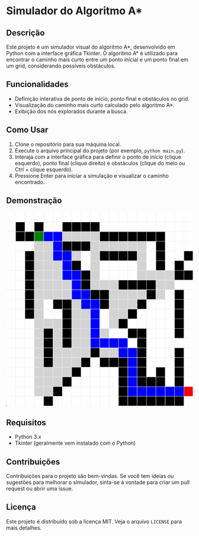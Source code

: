 # Simulador do Algoritmo A*

## Descrição
Este projeto é um simulador visual do algoritmo A*, desenvolvido em Python com a interface gráfica Tkinter. O algoritmo A* é utilizado para encontrar o caminho mais curto entre um ponto inicial e um ponto final em um grid, considerando possíveis obstáculos.

## Funcionalidades
- Definição interativa de ponto de início, ponto final e obstáculos no grid.
- Visualização do caminho mais curto calculado pelo algoritmo A*.
- Exibição dos nós explorados durante a busca.

## Como Usar
1. Clone o repositório para sua máquina local.
2. Execute o arquivo principal do projeto (por exemplo, `python main.py`).
3. Interaja com a interface gráfica para definir o ponto de início (clique esquerdo), ponto final (clique direito) e obstáculos (clique do meio ou Ctrl + clique esquerdo).
4. Pressione Enter para iniciar a simulação e visualizar o caminho encontrado.

## Demonstração
![Simulação do Algoritmo A*](grid.png)

## Requisitos
- Python 3.x
- Tkinter (geralmente vem instalado com o Python)

## Contribuições
Contribuições para o projeto são bem-vindas. Se você tem ideias ou sugestões para melhorar o simulador, sinta-se à vontade para criar um pull request ou abrir uma issue.

## Licença
Este projeto é distribuído sob a licença MIT. Veja o arquivo `LICENSE` para mais detalhes.